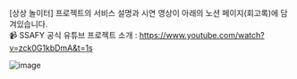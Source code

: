 [상상 놀이터] 프로젝트의 서비스 설명과 시연 영상이 아래의 노션 페이지(회고록)에 담겨있습니다. <br>
📹 SSAFY 공식 유튜브 프로젝트 소개 : https://www.youtube.com/watch?v=zck0G1kbDmA&t=1s

![image](https://user-images.githubusercontent.com/86208370/212554528-1e441fef-63c7-4e0a-baf0-3a9371d37490.png)


